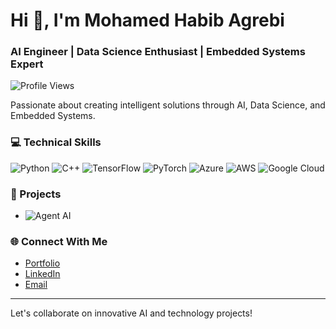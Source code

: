 # Hi 👋, I'm Mohamed Habib Agrebi

### AI Engineer | Data Science Enthusiast | Embedded Systems Expert

![Profile Views](https://komarev.com/ghpvc/?username=Engmhabib)

Passionate about creating intelligent solutions through AI, Data Science, and Embedded Systems.

### 💻 Technical Skills

![Python](https://img.shields.io/badge/Python-3776AB?style=flat&logo=python&logoColor=white)
![C++](https://img.shields.io/badge/C%2B%2B-00599C?style=flat&logo=c%2B%2B&logoColor=white)
![TensorFlow](https://img.shields.io/badge/TensorFlow-FF6F00?style=flat&logo=tensorflow&logoColor=white)
![PyTorch](https://img.shields.io/badge/PyTorch-EE4C2C?style=flat&logo=pytorch&logoColor=white)
![Azure](https://img.shields.io/badge/Azure-0089D6?style=flat&logo=microsoftazure&logoColor=white)
![AWS](https://img.shields.io/badge/AWS-232F3E?style=flat&logo=amazonaws&logoColor=white)
![Google Cloud](https://img.shields.io/badge/Google%20Cloud-4285F4?style=flat&logo=googlecloud&logoColor=white)

### 🚀 Projects

- ![Agent AI](https://img.shields.io/badge/Agent%20AI-4C6EF5?style=flat&logo=openai&logoColor=white)

### 🌐 Connect With Me

- [Portfolio](https://mh-agrebi.com)
- [LinkedIn](https://www.linkedin.com/in/agrebi-mohamed-habib-4b767b13b/)
- [Email](mailto:habibagrebi7@gmail.com)

---

Let's collaborate on innovative AI and technology projects!

